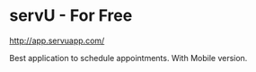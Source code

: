 # servU - For Free
http://app.servuapp.com/

Best application to schedule appointments. With Mobile version.
